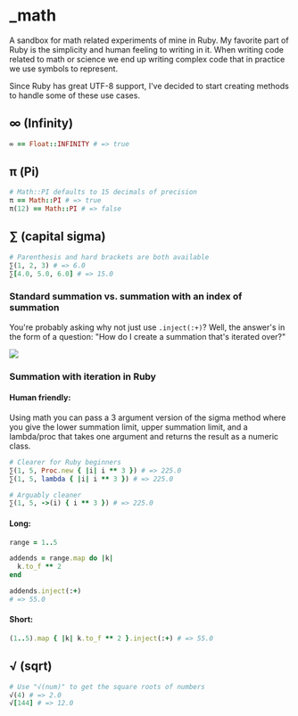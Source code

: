 # _math
A sandbox for math related experiments of mine in Ruby.
My favorite part of Ruby is the simplicity and human feeling to writing in it.
When writing code related to math or science we end up writing complex code that
in practice we use symbols to represent.

Since Ruby has great UTF-8 support, I've decided to start
creating methods to handle some of these use cases.

## ∞ (Infinity)
```ruby
∞ == Float::INFINITY # => true
```

## π (Pi)
```ruby
# Math::PI defaults to 15 decimals of precision
π == Math::PI # => true
π(12) == Math::PI # => false
```

## ∑ (capital sigma)
```ruby
# Parenthesis and hard brackets are both available
∑(1, 2, 3) # => 6.0
∑[4.0, 5.0, 6.0] # => 15.0
```

### Standard summation vs. summation with an index of summation
You're probably asking why not just use `.inject(:+)`? Well, the answer's in the form of a question:
"How do I create a summation that's iterated over?"

![](http://upload.wikimedia.org/math/5/c/0/5c0ac9b6f171fe789dad82e829050e62.png)

### Summation with iteration in Ruby
#### Human friendly:
Using math you can pass a 3 argument version of the sigma method where you give
the lower summation limit, upper summation limit, and a lambda/proc that takes
one argument and returns the result as a numeric class.

```ruby
# Clearer for Ruby beginners
∑(1, 5, Proc.new { |i| i ** 3 }) # => 225.0
∑(1, 5, lambda { |i| i ** 3 }) # => 225.0

# Arguably cleaner
∑(1, 5, ->(i) { i ** 3 }) # => 225.0
```

#### Long:
```ruby
range = 1..5

addends = range.map do |k|
  k.to_f ** 2
end

addends.inject(:+) 
# => 55.0
```

#### Short:
```ruby
(1..5).map { |k| k.to_f ** 2 }.inject(:+) # => 55.0
```

## √ (sqrt)
```ruby
# Use "√(num)" to get the square roots of numbers
√(4) # => 2.0
√[144] # => 12.0
```
